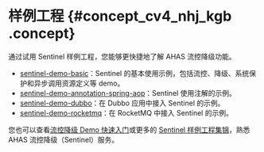 # 样例工程 {#concept_cv4_nhj_kgb .concept}

通过试用 Sentinel 样例工程，您能够更快捷地了解 AHAS 流控降级功能。

-   [sentinel-demo-basic](https://github.com/alibaba/Sentinel/tree/master/sentinel-demo/sentinel-demo-basic)：Sentinel 的基本使用示例，包括流控、降级、系统保护和异步调用资源定义等 demo。
-   [sentinel-demo-annotation-spring-aop](https://github.com/alibaba/Sentinel/tree/master/sentinel-demo/sentinel-demo-annotation-spring-aop)：Sentinel 使用注解的示例。
-   [sentinel-demo-dubbo](https://github.com/alibaba/Sentinel/tree/master/sentinel-demo/sentinel-demo-dubbo)：在 Dubbo 应用中接入 Sentinel 的示例。
-   [sentinel-demo-rocketmq](https://github.com/alibaba/Sentinel/tree/master/sentinel-demo/sentinel-demo-rocketmq)：在 RocketMQ 中接入 Sentinel 的示例。

您也可以查看[流控降级 Demo 快速入门](intl.zh-CN/.md#)或更多的 [Sentinel 样例工程集锦](https://github.com/alibaba/Sentinel/tree/master/sentinel-demo)，熟悉 AHAS 流控降级（Sentinel）服务。

